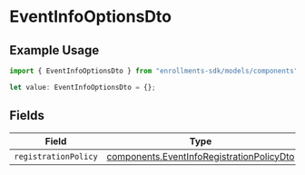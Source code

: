 # EventInfoOptionsDto

## Example Usage

```typescript
import { EventInfoOptionsDto } from "enrollments-sdk/models/components";

let value: EventInfoOptionsDto = {};
```

## Fields

| Field                                                                                                  | Type                                                                                                   | Required                                                                                               | Description                                                                                            |
| ------------------------------------------------------------------------------------------------------ | ------------------------------------------------------------------------------------------------------ | ------------------------------------------------------------------------------------------------------ | ------------------------------------------------------------------------------------------------------ |
| `registrationPolicy`                                                                                   | [components.EventInfoRegistrationPolicyDto](../../models/components/eventinforegistrationpolicydto.md) | :heavy_minus_sign:                                                                                     | N/A                                                                                                    |